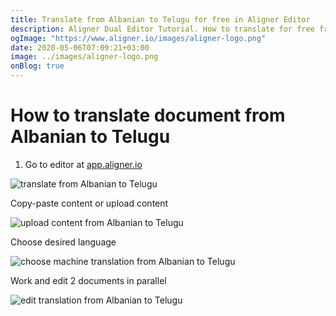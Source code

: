 ```yaml
---
title: Translate from Albanian to Telugu for free in Aligner Editor
description: Aligner Dual Editor Tutorial. How to translate for free from Albanian to Telugu. Aligner is multilingual document management platform. 
ogImage: "https://www.aligner.io/images/aligner-logo.png"
date: 2020-05-06T07:09:21+03:00
image: ../images/aligner-logo.png
onBlog: true
---
```


# How to translate document from Albanian to Telugu

1. Go to editor at [app.aligner.io](https://app.aligner.io "Aligner App web page")

![translate from Albanian to Telugu](../aligner-blank-editor.png "translate from Albanian to Telugu")

Copy-paste content or upload content

![upload content from Albanian to Telugu](../aligner-uploaded-document.png "upload content from Albanian to Telugu")

Choose desired language

![choose machine translation from Albanian to Telugu](../aligner-language-dropdown.png "choose machine translation from Albanian to Telugu")

Work and edit 2 documents in parallel

![edit translation from Albanian to Telugu](../aligner-double-sitded-editor.png "edit translation from Albanian to Telugu")

